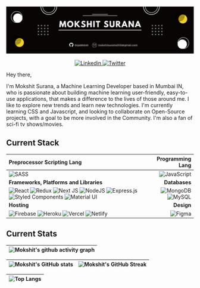 ![Mokshit's GitHub Banner](./assets/Banner.png)

<p align="center">
  <a href="https://www.linkedin.com/in/gigamoksh/">
    <img src="https://img.shields.io/badge/gigamoksh-%230077B5.svg?style=for-the-badge&logo=linkedin&logoColor=white" alt="Linkedin" />
 </a>
<a href="https://twitter.com/GigaMoksh">
    <img src="https://img.shields.io/badge/-@GigaMoksh-%231DA1F2.svg?style=for-the-badge&logo=Twitter&logoColor=white" alt="Twitter" />
 </a>

Hey there,

I'm Mokshit Surana, a Machine Learning Developer based in Mumbai IN, who is passionate about building machine learning user-friendly, easy-to-use applications, that makes a difference to the lives of those around me. I like to explore new trends and learn new technologies. I'm currently learning CSS and Javascript, and looking to collaborate on Open-Source projects, with a goal to be more involved in the Community. I'm also a fan of sci-fi tv shows/movies.

<!-- Want to know more about me? [Check out my portfolio](https://www.abdulfarhan.com) -->

## Current Stack

| Preprocessor Scripting Lang | Programming Lang |
| :--- | ---: |
| ![SASS](https://img.shields.io/badge/SASS-hotpink.svg?style=for-the-badge&logo=SASS&logoColor=white) | ![JavaScript](https://img.shields.io/badge/javascript-%23323330.svg?style=for-the-badge&logo=javascript&logoColor=%23F7DF1E)
| **Frameworks, Platforms and Libraries** | **Databases** |
| ![React](https://img.shields.io/badge/react-%2320232a.svg?style=for-the-badge&logo=react&logoColor=%2361DAFB) ![Redux](https://img.shields.io/badge/redux-%23593d88.svg?style=for-the-badge&logo=redux&logoColor=white) ![Next JS](https://img.shields.io/badge/Next-black?style=for-the-badge&logo=next.js&logoColor=white) ![NodeJS](https://img.shields.io/badge/node.js-6DA55F?style=for-the-badge&logo=node.js&logoColor=white) ![Express.js](https://img.shields.io/badge/express.js-%23404d59.svg?style=for-the-badge&logo=express&logoColor=%2361DAFB) ![Styled Components](https://img.shields.io/badge/styled--components-DB7093?style=for-the-badge&logo=styled-components&logoColor=white) ![Material UI](https://img.shields.io/badge/materialui-%230081CB.svg?style=for-the-badge&logo=material-ui&logoColor=white) | ![MongoDB](https://img.shields.io/badge/MongoDB-%234ea94b.svg?style=for-the-badge&logo=mongodb&logoColor=white) ![MySQL](https://img.shields.io/badge/mysql-%2300f.svg?style=for-the-badge&logo=mysql&logoColor=white) |
| **Hosting** | **Design**|
| ![Firebase](https://img.shields.io/badge/firebase-%23039BE5.svg?style=for-the-badge&logo=firebase) ![Heroku](https://img.shields.io/badge/heroku-%23430098.svg?style=for-the-badge&logo=heroku&logoColor=white) ![Vercel](https://img.shields.io/badge/vercel-%23000000.svg?style=for-the-badge&logo=vercel&logoColor=white) ![Netlify](https://img.shields.io/badge/netlify-%23000000.svg?style=for-the-badge&logo=netlify&logoColor=#00C7B7) | ![Figma](https://img.shields.io/badge/figma-%23F24E1E.svg?style=for-the-badge&logo=figma&logoColor=white) |

## Current Stats

 |   ![Mokshit's github activity graph](https://activity-graph.herokuapp.com/graph?username=gigamoksh&theme=rogue) |
 | :---: |

 | ![Mokshit's GitHub stats](https://github-readme-stats.vercel.app/api?username=gigamoksh&show_icons=true&theme=city_lights) | ![Mokshit's GitHub Streak](https://github-readme-streak-stats.herokuapp.com/?user=gigamoksh&theme=city-lights) |
 | :---: | :---: |

 | ![Top Langs](https://github-readme-stats.vercel.app/api/top-langs/?username=GigaMoksh&theme=city_lights) |
 | :---: |
